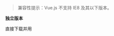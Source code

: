 > 兼容性提示：Vue.js 不支持 IE8 及其以下版本。

**独立版本**

直接下载并用 <script> 标签引入，Vue 就会被注册为一个全局变量。

**CDN**

也可以在 jsdelivr 或 cdnjs 获取 (版本更新可能会略滞后)。

**CSP 兼容版本**

部分环境，诸如 Google Chrome Apps，强制要求内容安全策略 (CSP) 并且不允许使用 new Function() 来进行表达式求值。在此情况下，你可以用 CSP 兼容版本代替。

NPM
~~~
$ npm install vue
`# 获取CSP兼容版本：
`$ npm install vue@csp
`# 获取最新开发版本(来自于GitHub):
$ npm install yyx990803/vue#dev
~~~
Bower
~~~
`# Bower 只能够获得稳定版本
$ bower install vue
~~~

**AMD 模块加载器**

直接下载或通过 Bower 安装的版本已经用 UMD 接口包装过，可以直接作为 AMD 模块使用。

准备好了吗？